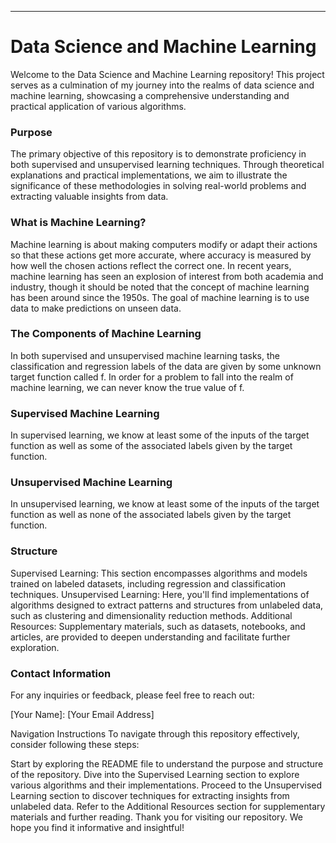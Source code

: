 ---
# Data Science and Machine Learning
Welcome to the Data Science and Machine Learning repository! This project serves as a culmination of my journey into the realms of data science and machine learning, showcasing a comprehensive understanding and practical application of various algorithms.

### Purpose
The primary objective of this repository is to demonstrate proficiency in both supervised and unsupervised learning techniques. Through theoretical explanations and practical implementations, we aim to illustrate the significance of these methodologies in solving real-world problems and extracting valuable insights from data.

### What is Machine Learning?
Machine learning is about making computers modify or adapt their actions so that these actions get more accurate, where accuracy is measured by how well the chosen actions reflect the correct one. In recent years, machine learning has seen an explosion of interest from both academia and industry, though it should be noted that the concept of machine learning has been around since the 1950s. The goal of machine learning is to use data to make predictions on unseen data.

### The Components of Machine Learning
In both supervised and unsupervised machine learning tasks, the classification and regression labels of the data are given by some unknown target function called f. In order for a problem to fall into the realm of machine learning, we can never know the true value of f.

### Supervised Machine Learning
In supervised learning, we know at least some of the inputs of the target function as well as some of the associated labels given by the target function.

### Unsupervised Machine Learning
In unsupervised learning, we know at least some of the inputs of the target function as well as none of the associated labels given by the target function.

### Structure
Supervised Learning: This section encompasses algorithms and models trained on labeled datasets, including regression and classification techniques.
Unsupervised Learning: Here, you'll find implementations of algorithms designed to extract patterns and structures from unlabeled data, such as clustering and dimensionality reduction methods.
Additional Resources: Supplementary materials, such as datasets, notebooks, and articles, are provided to deepen understanding and facilitate further exploration.

### Contact Information
For any inquiries or feedback, please feel free to reach out:

[Your Name]: [Your Email Address]

Navigation Instructions
To navigate through this repository effectively, consider following these steps:

Start by exploring the README file to understand the purpose and structure of the repository.
Dive into the Supervised Learning section to explore various algorithms and their implementations.
Proceed to the Unsupervised Learning section to discover techniques for extracting insights from unlabeled data.
Refer to the Additional Resources section for supplementary materials and further reading.
Thank you for visiting our repository. We hope you find it informative and insightful!
